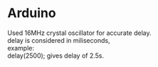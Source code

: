 # Arduino
Used 16MHz crystal oscillator for accurate delay. <br> delay is considered in miliseconds, <br>example:  
  delay(2500); gives delay of 2.5s.
